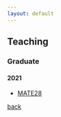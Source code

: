 ```yaml
---
layout: default
---
```

## Teaching 

### Graduate

#### 2021

+ [MATE28](https://github.com/mate28-ic-ufba/turma-20212)

[back](./)

